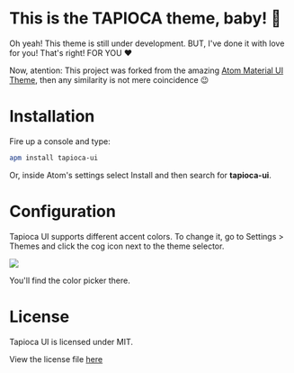 # This is the TAPIOCA theme, baby! :tada:

Oh yeah! This theme is still under development. BUT, I've done it with love for you! That's right! FOR YOU :heart:

Now, atention: This project was forked from the amazing [Atom Material UI Theme](https://github.com/atom-material/atom-material-ui), then any similarity is not mere coincidence :wink:

# Installation

Fire up a console and type:

```bash
apm install tapioca-ui
```

Or, inside Atom's settings select Install and then search for **tapioca-ui**.

# Configuration

Tapioca UI supports different accent colors. To change it, go to Settings > Themes and click the cog icon next to the theme selector.

![](http://i.imgur.com/pf3oiZr.png)

You'll find the color picker there.

<!-- # Screenshots

Here's the obligatory screenshot. -->

# License
Tapioca UI is licensed under MIT.

View the license file [here](https://github.com/atom-material/atom-material-ui/blob/master/LICENSE.md)
